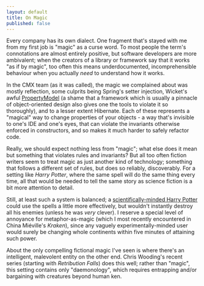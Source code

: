 ```yaml
---
layout: default
title: On Magic
published: false
---
```


Every company has its own dialect. One fragment that's stayed with me from my first job is "magic" as a curse word. To most people the term's connotations are almost entirely positive, but software developers are more ambivalent; when the creators of a library or framework say that it works "as if by magic", too often this means underdocumented, incomprehensible behaviour when you actually *need* to understand how it works.

In the CMX team (as it was called), the magic we complained about was mostly reflection, some culprits being Spring's setter injection, Wicket's awful [PropertyModel](http://wicket.apache.org/apidocs/1.4/org/apache/wicket/model/PropertyModel.html) (a shame that a framework which is usually a pinnacle of object-oriented design also gives one the tools to violate it so thoroughly), and to a lesser extent Hibernate. Each of these represents a "magical" way to change properties of your objects - a way that's invisible to one's IDE and one's eyes, that can violate the invariants otherwise enforced in constructors, and so makes it much harder to safely refactor code.

Really, we should expect nothing less from "magic"; what else does it mean but something that violates rules and invariants? But all too often fiction writers seem to treat magic as just another kind of technology; something that follows a different set of rules, but does so reliably, discoverably. For a setting like *Harry Potter*, where the same spell will do the same thing every time, all that would be needed to tell the same story as science fiction is a bit more attention to detail.

Still, at least such a system is balanced; a [scientifically-minded Harry Potter](http://hpmor.com) could use the spells a little more effectively, but wouldn't instantly destroy all his enemies (unless he was *very* clever). I reserve a special level of annoyance for metaphor-as-magic (which I most recently encountered in China Miéville's *Kraken*), since any vaguely experimentally-minded user would surely be changing whole continents within five minutes of attaining such power.

About the only compelling fictional magic I've seen is where there's an intelligent, malevolent entity on the other end. Chris Wooding's recent series (starting with *Retribution Falls*) does this well; rather than "magic", this setting contains only "daemonology", which requires entrapping and/or bargaining with creatures beyond human ken. 